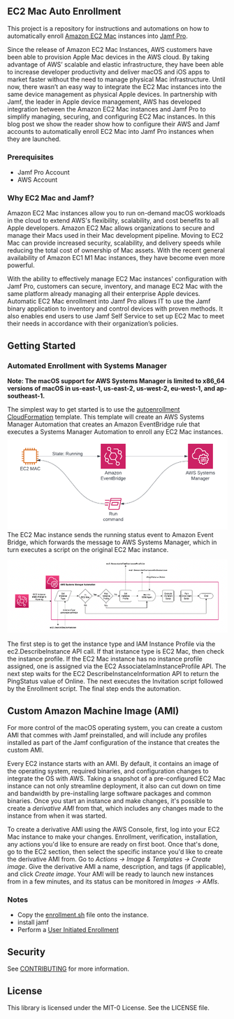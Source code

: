 ## EC2 Mac Auto Enrollment

This project is a repository for instructions and automations on how to automatically enroll [Amazon EC2 Mac](https://aws.amazon.com/pm/ec2-mac) instances into [Jamf Pro](https://www.jamf.com/).

Since the release of Amazon EC2 Mac Instances, AWS customers have been able to provision Apple Mac devices in the AWS cloud. By taking advantage of AWS’ scalable and elastic infrastructure, they have been able to increase developer productivity and deliver macOS and iOS apps to market faster without the need to manage physical Mac infrastructure. Until now, there wasn’t an easy way to integrate the EC2 Mac instances into the same device management as physical Apple devices. In partnership with Jamf, the leader in Apple device management, AWS has developed integration between the Amazon EC2 Mac instances and Jamf Pro to simplify managing, securing, and configuring EC2 Mac instances. In this blog post we show the reader show how to configure their AWS and Jamf accounts to automatically enroll EC2 Mac into Jamf Pro instances when they are launched.

### Prerequisites
* Jamf Pro Account
* AWS Account

### Why EC2 Mac and Jamf?
Amazon EC2 Mac instances allow you to run on-demand macOS workloads in the cloud to extend AWS's flexibility, scalability, and cost benefits to all Apple developers. Amazon EC2 Mac allows organizations to secure and manage their Macs used in their Mac development pipeline. Moving to EC2 Mac can provide increased security, scalability, and delivery speeds while reducing the total cost of ownership of Mac assets. With the recent general availability of Amazon EC1 M1 Mac instances, they have become even more powerful.

With the ability to effectively manage EC2 Mac instances' configuration with Jamf Pro, customers can secure, inventory, and manage EC2 Mac with the same platform already managing all their enterprise Apple devices. Automatic EC2 Mac enrollment into Jamf Pro allows IT to use the Jamf binary application to inventory and control devices with proven methods. It also enables end users to use Jamf Self Service to set up EC2 Mac to meet their needs in accordance with their organization’s policies.


## Getting Started
### Automated Enrollment with Systems Manager
**Note: The macOS support for AWS Systems Manager is limited to x86_64 versions of macOS in us-east-1, us-east-2, us-west-2, eu-west-1, and ap-southeast-1.**

The simplest way to get started is to use the [autoenrollment CloudFormation](template.yaml) template. This template will create an AWS Systems Manager Automation that creates an Amazon EventBridge rule that executes a Systems Manager Automation to enroll any EC2 Mac instances.
![CloudFormation Automation Architecture](images/ssm_architecture.png)
The EC2 Mac instance sends the running status event to Amazon Event Bridge, which forwards the message to AWS Systems Manager, which in turn executes a script on the original EC2 Mac instance.


![Systems Manager Automation Flow](images/automation_flow.png)

The first step is to get the instance type and IAM Instance Profile via the ec2.DescribeInstance API call. If that instance type is EC2 Mac, then check the instance profile. If the EC2 Mac instance has no instance profile assigned, one is assigned via the EC2 AssociateIamInstanceProfile API. The next step waits for the EC2 DescribeInstanceInformation API to return the PingStatus value of Online. The next executes the Invitation script followed by the Enrollment script. The final step ends the automation.

## Custom Amazon Machine Image (AMI)
For more control of the macOS operating system, you can create a custom AMI that commes with Jamf preinstalled, and will include any profiles installed as part of the Jamf configuration of the instance that creates the custom AMI. 

Every EC2 instance starts with an AMI. By default, it contains an image of the operating system, required binaries, and configuration changes to integrate the OS with AWS. Taking a snapshot of a pre-configured EC2 Mac instance can not only streamline deployment, it also can cut down on time and bandwidth by pre-installing large software packages and common binaries. Once you start an instance and make changes, it's possible to create a *derivative AMI* from that, which includes any changes made to the instance from when it was started.

To create a derivative AMI using the AWS Console, first, log into your EC2 Mac instance to make your changes. Enrollment, verification, installation, any actions you'd like to ensure are ready on first boot. Once that's done, go to the EC2 section, then select the specific instance you'd like to create the derivative AMI from. Go to *Actions -> Image & Templates -> Create image*. Give the derivative AMI a name, description, and tags (if applicable), and click 
*Create image*. Your AMI will be ready to launch new instances from in a few minutes, and its status can be monitored in *Images -> AMIs*.


### Notes
* Copy the [enrollment.sh](enrollment.sh) file onto the instance.
* install jamf 
* Perform a [User Initiated Enrollment](https://docs.jamf.com/10.33.0/jamf-pro/administrator-guide/User-Initiated_Enrollment_for_Computers.html) 


## Security

See [CONTRIBUTING](CONTRIBUTING.md#security-issue-notifications) for more information.

## License

This library is licensed under the MIT-0 License. See the LICENSE file.

